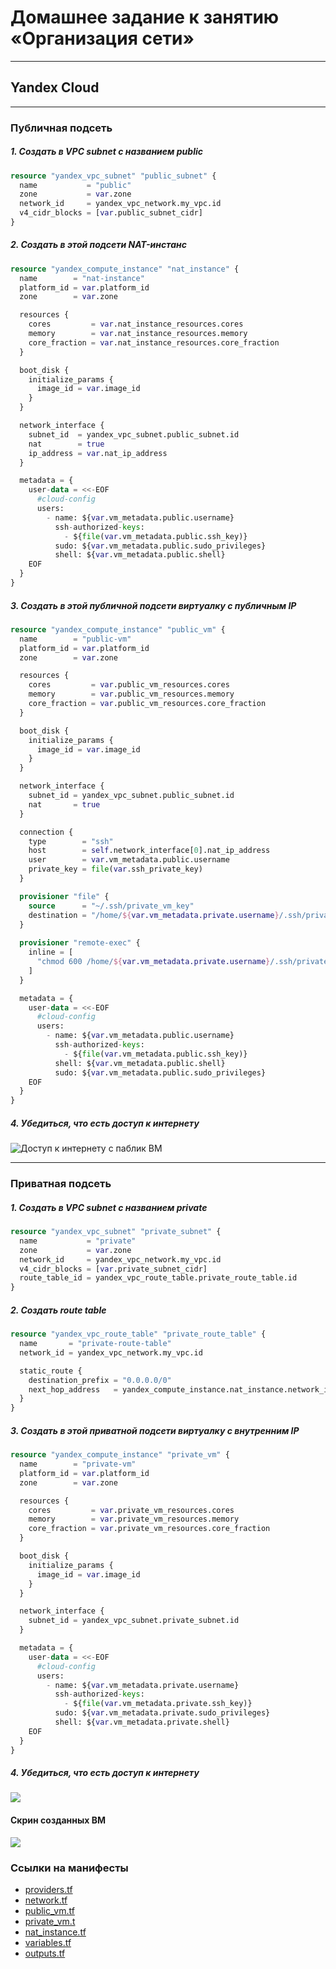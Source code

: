 # Домашнее задание к занятию «Организация сети»
---
## Yandex Cloud
---
### Публичная подсеть
##### 1. Создать в VPC subnet с названием public

```tf
resource "yandex_vpc_subnet" "public_subnet" {
  name           = "public"
  zone           = var.zone
  network_id     = yandex_vpc_network.my_vpc.id
  v4_cidr_blocks = [var.public_subnet_cidr]
}
```
##### 2. Создать в этой подсети NAT-инстанс
```tf
resource "yandex_compute_instance" "nat_instance" {
  name        = "nat-instance"
  platform_id = var.platform_id
  zone        = var.zone

  resources {
    cores         = var.nat_instance_resources.cores
    memory        = var.nat_instance_resources.memory
    core_fraction = var.nat_instance_resources.core_fraction
  }

  boot_disk {
    initialize_params {
      image_id = var.image_id
    }
  }

  network_interface {
    subnet_id  = yandex_vpc_subnet.public_subnet.id
    nat        = true
    ip_address = var.nat_ip_address
  }

  metadata = {
    user-data = <<-EOF
      #cloud-config
      users:
        - name: ${var.vm_metadata.public.username}
          ssh-authorized-keys:
            - ${file(var.vm_metadata.public.ssh_key)}
          sudo: ${var.vm_metadata.public.sudo_privileges}
          shell: ${var.vm_metadata.public.shell}
    EOF
  }
}
```
##### 3. Создать в этой публичной подсети виртуалку с публичным IP
```tf
resource "yandex_compute_instance" "public_vm" {
  name        = "public-vm"
  platform_id = var.platform_id
  zone        = var.zone

  resources {
    cores         = var.public_vm_resources.cores
    memory        = var.public_vm_resources.memory
    core_fraction = var.public_vm_resources.core_fraction
  }

  boot_disk {
    initialize_params {
      image_id = var.image_id
    }
  }

  network_interface {
    subnet_id = yandex_vpc_subnet.public_subnet.id
    nat       = true
  }

  connection {
    type        = "ssh"
    host        = self.network_interface[0].nat_ip_address
    user        = var.vm_metadata.public.username
    private_key = file(var.ssh_private_key)
  }

  provisioner "file" {
    source      = "~/.ssh/private_vm_key"
    destination = "/home/${var.vm_metadata.private.username}/.ssh/private_vm_key"
  }
 
  provisioner "remote-exec" {
    inline = [
      "chmod 600 /home/${var.vm_metadata.private.username}/.ssh/private_vm_key"
    ]
  }

  metadata = {
    user-data = <<-EOF
      #cloud-config
      users:
        - name: ${var.vm_metadata.public.username}
          ssh-authorized-keys:
            - ${file(var.vm_metadata.public.ssh_key)}
          shell: ${var.vm_metadata.public.shell}
          sudo: ${var.vm_metadata.public.sudo_privileges}
    EOF
  }
}
```
##### 4. Убедиться, что есть доступ к интернету

![Доступ к интернету с паблик ВМ](./media/Интернет%20из%20публичной%20ВМ.png)

---

### Приватная подсеть
##### 1. Создать в VPC subnet с названием private
```tf
resource "yandex_vpc_subnet" "private_subnet" {
  name           = "private"
  zone           = var.zone
  network_id     = yandex_vpc_network.my_vpc.id
  v4_cidr_blocks = [var.private_subnet_cidr]
  route_table_id = yandex_vpc_route_table.private_route_table.id
}
```
##### 2. Создать route table
```tf
resource "yandex_vpc_route_table" "private_route_table" {
  name       = "private-route-table"
  network_id = yandex_vpc_network.my_vpc.id

  static_route {
    destination_prefix = "0.0.0.0/0"
    next_hop_address   = yandex_compute_instance.nat_instance.network_interface.0.ip_address
  }
}
```
##### 3. Создать в этой приватной подсети виртуалку с внутренним IP
```tf
resource "yandex_compute_instance" "private_vm" {
  name        = "private-vm"
  platform_id = var.platform_id
  zone        = var.zone

  resources {
    cores         = var.private_vm_resources.cores
    memory        = var.private_vm_resources.memory
    core_fraction = var.private_vm_resources.core_fraction
  }

  boot_disk {
    initialize_params {
      image_id = var.image_id
    }
  }

  network_interface {
    subnet_id = yandex_vpc_subnet.private_subnet.id
  }

  metadata = {
    user-data = <<-EOF
      #cloud-config
      users:
        - name: ${var.vm_metadata.private.username}
          ssh-authorized-keys:
            - ${file(var.vm_metadata.private.ssh_key)}
          sudo: ${var.vm_metadata.private.sudo_privileges}
          shell: ${var.vm_metadata.private.shell}
    EOF
  }
}

```
##### 4. Убедиться, что есть доступ к интернету

![](./media/Интернет%20из%20приватной%20ВМ.png)

#### Скрин созданных ВМ

![](./media/ya-cloud.png)

### Ссылки на манифесты
- [providers.tf](./providers.tf)
- [network.tf](./network.tf)
- [public_vm.tf](./public_vm.tf)
- [private_vm.t](./private_vm.tf)
- [nat_instance.tf](./nat_instance.tf)
- [variables.tf](./variables.tf)
- [outputs.tf](./outputs.tf)
